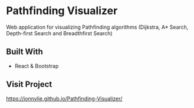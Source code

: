 # Pathfinding Visualizer
Web application for visualizing Pathfinding algorithms (Dijkstra, A* Search, Depth-first Search and Breadthfirst Search) 

## Built With

- React & Bootstrap

## Visit Project

https://jonnylie.github.io/Pathfinding-Visualizer/


